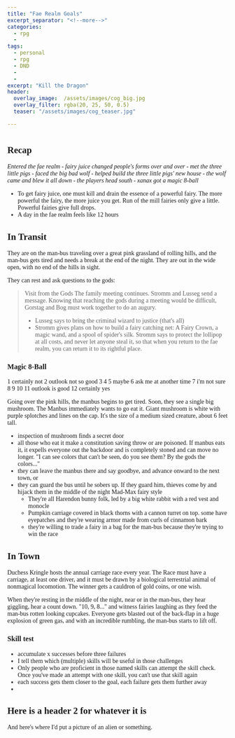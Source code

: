```yaml
---
title: "Fae Realm Goals"
excerpt_separator: "<!--more-->"
categories:
  - rpg
  - 
tags:
  - personal
  - rpg
  - DND
  - 
  - 
excerpt: "Kill the Dragon"
header:
  overlay_image:  /assets/images/cog_big.jpg
  overlay_filter: rgba(20, 25, 50, 0.5)
  teaser: "/assets/images/cog_teaser.jpg"

---
```

<body style="font-family: serif">

# 

## Recap
*Entered the fae realm - fairy juice changed people's forms over and over - met the three little pigs - faced the big bad wolf - helped build the three little pigs' new house - the wolf came and blew it all down - the players head south - xanax got a magic 8-ball*
* To get fairy juice, one must kill and drain the essence of a powerful fairy. The more powerful the fairy, the more juice you get. Run of the mill fairies only give a little. Powerful fairies give full drops.
* A day in the fae realm feels like 12 hours

## In Transit
They are on the man-bus traveling over a great pink grassland of rolling hills, and the man-bus gets tired and needs a break at the end of the night. They are out in the wide open, with no end of the hills in sight.

They can rest and ask questions to the gods:

>Visit from the Gods
>The family meeting continues. Stromm and Lusseg send a message. Knowing that reaching the gods during a meeting would be difficult, Gorstag and Bog must work together to do an augury.
>* Lusseg says to bring the criminal wizard to justice (that's all)
>* Stromm gives plans on how to build a fairy catching net: A Fairy Crown, a magic wand, and a spool of spider's silk. Stromm says to protect the lollipop at all costs, and never let anyone steal it, so that when you return to the fae realm, you can return it to its rightful place. 

### Magic 8-Ball
1 certainly not
2 outlook not so good
3 
4 
5 maybe
6 ask me at another time
7 i'm not sure
8 
9 
10 
11 outlook is good
12 certainly yes

Going over the pink hills, the manbus begins to get tired. Soon, they see a single big mushroom. The Manbus immediately wants to go eat it.
Giant mushroom is white with purple splotches and lines on the cap. It's the size of a medium sized creature, about 6 feet tall.
* inspection of mushroom finds a secret door 
* all those who eat it make a constitution saving throw or are poisoned. If manbus eats it, it expells everyone out the backdoor and is completely stoned and can move no longer. "I can see colors that can't be seen, do you see them? By the gods the colors..." 
* they can leave the manbus there and say goodbye, and advance onward to the next town, or
* they can guard the bus until he sobers up. If they guard him, thieves come by and hijack them in the middle of the night Mad-Max fairy style
  * They're all Harendon bunny folk, led by a big white rabbit with a red vest and monocle
  * Pumpkin carriage covered in black thorns with a cannon turret on top. some have eyepatches and they're wearing armor made from curls of cinnamon bark
  * they're willing to trade a fairy in a bag for the man-bus because they're trying to win the race

## In Town
Duchess Kringle hosts the annual carriage race every year. The Race must have a carriage, at least one driver, and it must be drawn by a biological terrestrial animal of nonmagical locomotion. The winner gets a cauldron of gold coins, or one wish. 

When they're resting in the middle of the night, near or in the man-bus, they hear giggling, hear a count down. "10, 9, 8..." and witness fairies laughing as they feed the man-bus rotten looking cupcakes. Everyone gets blasted out of the back-flap in a huge explosion of green gas, and with an incredible rumbling, the man-bus starts to lift off.



### Skill test
* accumulate x successes before three failures
* I tell them which (multiple) skills will be useful in those challenges
* Only people who are proficient in those named skills can attempt the skill check. Once you've made an attempt with one skill, you can't use that skill again
* each success gets them closer to the goal, each failure gets them further away
* 

## Here is a header 2 for whatever it is

And here's where I'd put a picture of an alien or something.

</body>